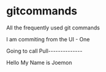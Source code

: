 # gitcommands
All the frequently used git commands

I am commiting from the UI - One

Going to call Pull--------------

Hello My Name is Joemon
